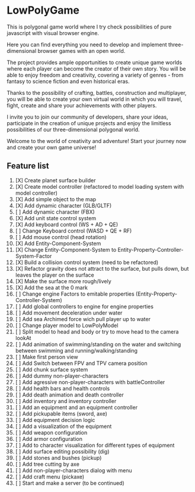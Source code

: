 # LowPolyGame

This is polygonal game world where I try check possibilities of
pure javascript with visual browser engine.

Here you can find everything you need to develop and implement three-dimensional browser games with an open world.

The project provides ample opportunities to create unique game worlds where each player can become the creator of their own story. You will be able to enjoy freedom and creativity, covering a variety of genres - from fantasy to science fiction and even historical eras.

Thanks to the possibility of crafting, battles, construction and multiplayer, you will be able to create your own virtual world in which you will travel, fight, create and share your achievements with other players.

I invite you to join our community of developers, share your ideas, participate in the creation of unique projects and enjoy the limitless possibilities of our three-dimensional polygonal world.

Welcome to the world of creativity and adventure! Start your journey now and create your own game universe!

## Feature list

1) [X]  Create planet surface builder
2) [X]  Create model controller (refactored to model loading system with model controller)
3) [X]  Add simple object to the map
4) [X]  Add dynamic character (GLB/GLTF)
5) [ ]  Add dynamic character (FBX)
6) [X]  Add unit state control system
7) [X]  Add keyboard control (WS + AD + QE)
8) [ ]  Change Keyboard control (WASD + QE + RF)
9) [ ]  Add mouse control (head rotation)
10) [X]  Add Entity-Component-System
11) [X]  Change Entity-Component-System to Entity-Property-Controller-System-Factor
12) [X]  Build a collision control system (need to be refactored)
13) [X]  Refactor gravity does not attract to the surface, but pulls down, but leaves the player on the surface
14) [X]  Make the surface more rough/lively
15) [X]  Add the sea at the 0 mark
16) [ ]  Change engine Factors to emitable properties (Entity-Property-Controller-System)
17) [ ]  Add global controllers to engine for engine properties
18) [ ]  Add movement deceleration under water
19) [ ]  Add sea Archimed force wich pull player up to water
20) [ ]  Change player model to LowPolyModel
21) [ ]  Split model to head and body or try to move head to the camera lookAt
22) [ ]  Add animation of swimming/standing on the water and switching between swimming and running/walking/standing
23) [ ]  Make first person view
24) [ ]  Add Switch between FPV and TPV camera position
25) [ ]  Add chunk surface system
26) [ ]  Add dummy non-player-characters
27) [ ]  Add agressive non-player-characters with battleController
28) [ ]  Add health bars and health controls
29) [ ]  Add death animation and death controller
30) [ ]  Add inventory and inventory controller
31) [ ]  Add an equipment and an equipment controller
32) [ ]  Add pickupable items (sword, axe)
33) [ ]  Add equipment decision logic
34) [ ]  Add a visualization of the equipment
35) [ ]  Add weapon configuration
36) [ ]  Add armor configuration
37) [ ]  Add to character visualization for different types of equipment
38) [ ]  Add surface editing possibility (dig)
39) [ ]  Add stones and bushes (pickup)
40) [ ]  Add tree cutting by axe
41) [ ]  Add non-player-characters dialog with menu
42) [ ]  Add craft menu (pickaxe)
43) [ ]  Start and make a server (to be continued)
